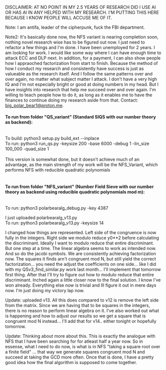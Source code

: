 DISCLAIMER: AT NO POINT IN MY 2.5 YEARS OF RESEARCH DID I USE AI OR HAS AI IN ANY HELPED WITH MY RESEARCH. I'M PUTTING THIS HERE BECAUSE I KNOW PEOPLE WILL ACCUSE ME OF IT. 

Note: I am antifa, leader of the cipherpunk, fuck the FBI department. 

Note2: It's basically done now, the NFS variant is nearing completion soon, nothing novel research wise has to be figured out now. I just need to refactor a few things and I'm done.
I have been unemployed for 2 years. I am looking for work. I would like some way where I can have enough time to attack ECC and DLP next. In addition, for a payment, I can also show people how I appraoched factorization from start to finish. Because the method of how I conduct my research and consistently have success is just as valueable as the research itself. And I follow the same patterns over and over again, no matter what subject matter I attack. I don't have a very high IQ and I'm not especially bright or good at doing numbers in my head. But I have insights into research that help me succeed over and over again. I'm willing to teach people how to do it, as long as it enables me to have the finances to continue doing my research aside from that. Contact: big_polar_bear1@proton.me.

#### To run from folder "QS_variant" (Standard SIQS with our number theory as backend):</br></br>
To build: python3 setup.py build_ext --inplace</br>
To run: python3 run_qs.py -keysize 200 -base 6000 -debug 1 -lin_size 100_000 -quad_size 1</br></br>
This version is somewhat done, but it doesn't achieve much of an advantage, as the main strength of my work will be the NFS_Variant, which performs NFS with reducible quadratic polynomials<br><br>
#### To run from folder "NFS_variant" (Number Field Sieve with our number theory as backend using reducible quadratic polynomials mod m):</br></br>
To run: python3 polarbearalg_debug.py -key 4387 

I just uploaded polarbearalg_v13.py</br>
To run: python3 polarbearalg_v13.py -keysize 14</br>

I changed how things are represented. Left side of the congruence is now fully in the  integers. Right side we modulo reduce y0**2 before calculating the discriminant. Ideally I want to modulo reduce that entire discriminant. But one step at a time. The linear algebra seems to work as intended now. And so do the jacobi symbols. We are consistently achieving factorization now. The squares it finds arn't congruent mod N, but still yield the correct factorization... you need the adjust the coefficients on one side... like I did with my QSv3_find_similar.py work last month... I'll implement that tomorrow first thing. After that I'll try to figure out how to modulo reduce that entire discriminant. 
Inched again a little closer now to the final solution. I know I've won already. Everything else now is trivial and Ill figure it out in mere days now. I'm just doing my victory lap now. 

Update: uploaded v13. All this does compared to v12 is remove the left side from the matrix. Since we are having that to be squares in the integers, there is no reason to perform linear algebra on it. I've also worked out what is happening and how to adjust our results so we get a square that is congruent mod N instead... I'll add that for v14.. either tonight or hopefully tomorrow.

Update: Thinking about more about this. This is exactly the analogue with NFS that I have been searching for for atleast half a year now. So in essense, what I need to do now, is what is in NFS "taking a square root over a finite field" ... that way we generate squares congruent mod N and succeed at taking the GCD more often. Once that is done, I have a pretty good idea how the final algorithm is supposed to come together.
